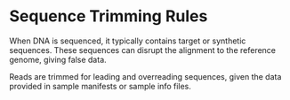 # Sequence Trimming Rules
When DNA is sequenced, it typically contains target or synthetic sequences. These sequences can disrupt the alignment to the reference genome, giving false data. 

Reads are trimmed for leading and overreading sequences, given the data provided in sample manifests or sample info files.
